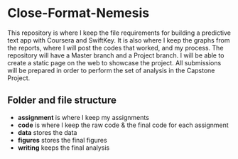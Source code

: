 Close-Format-Nemesis
====================

This repository is where I keep the file requirements for building a predictive text app with Coursera and SwiftKey. It is also where I keep the graphs from the reports, where I will post the codes that worked, and my process. The repository will have a Master branch and a Project branch. I will be able to create a static page on the web to showcase the project. All submissions will be prepared in order to perform the set of analysis in the Capstone Project. 

## Folder and file structure

- **assignment** is where I keep my assignments
- **code** is where I keep the raw code & the final code for each assignment
- **data** stores the data
- **figures** stores the final figures
- **writing** keeps the final analysis 

